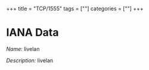 +++
title = "TCP/1555"
tags = [""]
categories = [""]
+++

# IANA Data

_Name:_ livelan

_Description:_ livelan

